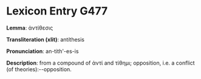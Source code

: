 # Lexicon Entry G477

**Lemma**: ἀντίθεσις

**Transliteration (xlit)**: antíthesis

**Pronunciation**: an-tith'-es-is

**Description**:
from a compound of ἀντί and τίθημι; opposition, i.e. a conflict (of theories):--opposition.
